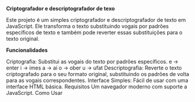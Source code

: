 **Criptografador e descriptografador de texo**

Este projeto é um simples criptografador e descriptografador de texto em JavaScript. Ele transforma o texto substituindo vogais por padrões específicos de texto e também pode reverter essas substituições para o texto original.

**Funcionalidades**

Criptografia: Substitui as vogais do texto por padrões específicos.
e → enter
i → imes
a → ai
o → ober
u → ufat
Descriptografia: Reverte o texto criptografado para o seu formato original, substituindo os padrões de volta para as vogais correspondentes.
Interface Simples: Fácil de usar com uma interface HTML básica.
Requisitos
Um navegador moderno com suporte a JavaScript.
Como Usar
